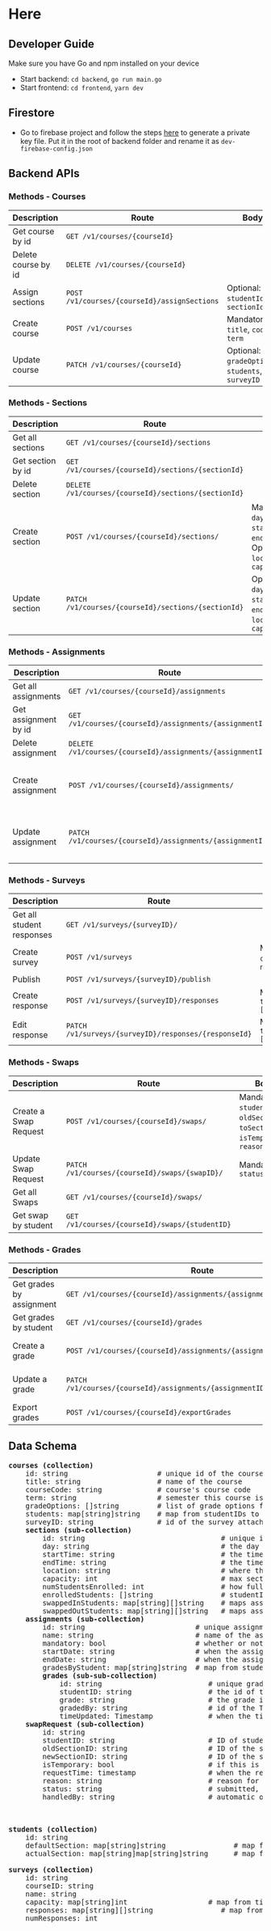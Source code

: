 # Here

## Developer Guide

Make sure you have Go and npm installed on your device

-   Start backend: `cd backend`, `go run main.go`
-   Start frontend: `cd frontend`, `yarn dev`

## Firestore

-   Go to firebase project and follow the steps [here](https://firebase.google.com/docs/admin/setup#initialize-sdk) to generate a private key file. Put it in the root of backend folder and rename it as `dev-firebase-config.json`

## Backend APIs

### Methods - Courses

| Description         | Route                                        | Body                                             | Auth  |
| ------------------- | -------------------------------------------- | ------------------------------------------------ | ----- |
| Get course by id    | `GET /v1/courses/{courseId}`                 |                                                  | All   |
| Delete course by id | `DELETE /v1/courses/{courseId}`              |                                                  | Admin |
| Assign sections     | `POST /v1/courses/{courseId}/assignSections` | Optional: `studentId`, `sectionId`               | Admin |
| Create course       | `POST /v1/courses`                           | Mandatory: `title`, `code`, `term`               | Admin |
| Update course       | `PATCH /v1/courses/{courseId}`               | Optional: `gradeOptions`, `students`, `surveyID` | Admin |

### Methods - Sections

| Description       | Route                                                | Body                                                                       | Auth  |
| ----------------- | ---------------------------------------------------- | -------------------------------------------------------------------------- | ----- |
| Get all sections  | `GET /v1/courses/{courseId}/sections`                |                                                                            | Staff |
| Get section by id | `GET /v1/courses/{courseId}/sections/{sectionId}`    |                                                                            | All   |
| Delete section    | `DELETE /v1/courses/{courseId}/sections/{sectionId}` |                                                                            | Admin |
| Create section    | `POST /v1/courses/{courseId}/sections/`              | Mandatory: `day`, `startTime`, `endTime`; Optional: `location`, `capacity` | Admin |
| Update section    | `PATCH /v1/courses/{courseId}/sections/{sectionId}`  | Optional: `day`, `startTime`, `endTime`, `location`, `capacity`            | Admin |

### Methods - Assignments

| Description          | Route                                                      | Body                                                   | Auth  |
| -------------------- | ---------------------------------------------------------- | ------------------------------------------------------ | ----- |
| Get all assignments  | `GET /v1/courses/{courseId}/assignments`                   |                                                        | All   |
| Get assignment by id | `GET /v1/courses/{courseId}/assignments/{assignmentId}`    |                                                        | All   |
| Delete assignment    | `DELETE /v1/courses/{courseId}/assignments/{assignmentId}` |                                                        | Admin |
| Create assignment    | `POST /v1/courses/{courseId}/assignments/`                 | Mandatory: `name`, `mandatory`, `startDate`, `endDate` | Admin |
| Update assignment    | `PATCH /v1/courses/{courseId}/assignments/{assignmentId}`  | Optional: `name`, `mandatory`, `startDate`, `endDate`  | Admin |

### Methods - Surveys

| Description               | Route                                                 | Body                          | Auth  |
| ------------------------- | ----------------------------------------------------- | ----------------------------- | ----- |
| Get all student responses | `GET /v1/surveys/{surveyID}/`                         |                               | Staff |
| Create survey             | `POST /v1/surveys`                                    | Mandatory: `courseID`, `name` | Admin |
| Publish                   | `POST /v1/surveys/{surveyID}/publish`                 |                               | Admin |
| Create response           | `POST /v1/surveys/{surveyID}/responses`               | Mandatory: `times: []string`  | All   |
| Edit response             | `PATCH /v1/surveys/{surveyID}/responses/{responseId}` | Mandatory: `times: []string`  | All   |

### Methods - Swaps

| Description           | Route                                          | Body                                                                           | Response                  | Auth  |
| --------------------- | ---------------------------------------------- | ------------------------------------------------------------------------------ | ------------------------- | ----- |
| Create a Swap Request | `POST /v1/courses/{courseId}/swaps/`           | Mandatory: `studentID`, `oldSectionID`, `toSectionID`, `isTemporary`, `reason` | `{status: string, msg: string}` | All   |
| Update Swap Request   | `PATCH /v1/courses/{courseId}/swaps/{swapID}/` | Mandatory: `status`                                                          |                           | Staff & Self|
| Get all Swaps         | `GET /v1/courses/{courseId}/swaps/`            |                                                                                | JSON of swaps             | Staff |
| Get swap by student   | `GET /v1/courses/{courseId}/swaps/{studentID}` |                                                                                |                           | All   |

### Methods - Grades

| Description              | Route                                                                      | Body                                    | Auth  |
| ------------------------ | -------------------------------------------------------------------------- | --------------------------------------- | ----- |
| Get grades by assignment | `GET /v1/courses/{courseId}/assignments/{assignmentID}/grades`             |                                         | Staff |
| Get grades by student    | `GET /v1/courses/{courseId}/grades`                                        | Mandatory: `studentID`                  | All   |
| Create a grade           | `POST /v1/courses/{courseId}/assignments/{assignmentID}/grades`            | Mandatory: `studentID`, `grade`, `taID` | Staff |
| Update a grade           | `PATCH /v1/courses/{courseId}/assignments/{assignmentID}/grades/{gradeId}` | Mandatory: `studentID`, `grade`, `taID` | Staff |
| Export grades            | `POST /v1/courses/{courseId}/exportGrades`                                 |                                         | Admin |

## Data Schema

<pre>
<b>courses (collection)</b>
    id: string                     # unique id of the course
    title: string                  # name of the course
    courseCode: string             # course's course code
    term: string                   # semester this course is offered
    gradeOptions: []string         # list of grade options for the course default: [completed, incomplete, ungraded]
    students: map[string]string    # map from studentIDs to sectionIDs
    surveyID: string               # id of the survey attached to this course
    <b>sections (sub-collection)</b>
        id: string                                # unique id of the section
        day: string                               # the day this section runs
        startTime: string                         # the time the section starts
        endTime: string                           # the time the section ends
        location: string                          # where the section takes place
        capacity: int                             # max section capacity
        numStudentsEnrolled: int                  # how full the current section is
        enrolledStudents: []string                # studentIDs enrolled in the section
        swappedInStudents: map[string][]string    # maps assignmentIDs to studentIDs that swap into this section
        swappedOutStudents: map[string][]string   # maps assignmentIDs to studentIDs that swapped out of this section
    <b>assignments (sub-collection)</b>
        id: string                          # unique assignment id
        name: string                        # name of the assignment
        mandatory: bool                     # whether or not this assignment is mandatory to complete
        startDate: string                   # when the assignment is released
        endDate: string                     # when the assignment is due
        gradesByStudent: map[string]string  # map from studentID to their gradeID
        <b>grades (sub-sub-collection)</b>
            id: string                         # unique grade id
            studentID: string                  # the id of the student the grade is for
            grade: string                      # the grade in gradeOptions
            gradedBy: string                   # id of the TA that graded the assignment
            timeUpdated: Timestamp             # when the time was updated
    <b>swapRequest (sub-collection)</b>
        id: string
        studentID: string                      # ID of student
        oldSectionID: string                   # ID of the section the student is swapping out of
        newSectionID: string                   # ID of the section the student is swapping into
        isTemporary: bool                      # if this is a temporary swap or not
        requestTime: timestamp                 # when the request was submitted
        reason: string                         # reason for the swap
        status: string                         # submitted, cancelled, approved, denied
        handledBy: string                      # automatic or taID
        


<b>students (collection)</b>
    id: string
    defaultSection: map[string]string                # map from courseID to sectionID
    actualSection: map[string]map[string]string      # map from courseID to map from assignmentID to sectionID

<b>surveys (collection)</b>
    id: string
    courseID: string
    name: string
    capacity: map[string]int                   # map from time to section capacity
    responses: map[string][]string                # map from studentID to available times
    numResponses: int
</pre>
